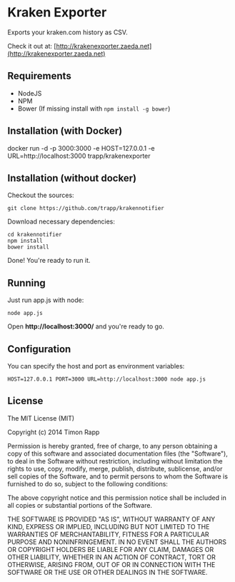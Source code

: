 # Kraken Exporter

Exports your kraken.com history as CSV.

Check it out at: [http://krakenexporter.zaeda.net](http://krakenexporter.zaeda.net)

## Requirements

* NodeJS
* NPM
* Bower (If missing install with `npm install -g bower`)

## Installation (with Docker)

docker run -d -p 3000:3000 -e HOST=127.0.0.1 -e URL=http://localhost:3000 trapp/krakenexporter 

## Installation (without docker)

Checkout the sources:

    git clone https://github.com/trapp/krakennotifier

Download necessary dependencies:

    cd krakennotifier
    npm install
    bower install

Done! You're ready to run it.

## Running

Just run app.js with node:

    node app.js

Open **http://localhost:3000/** and you're ready to go.

## Configuration

You can specify the host and port as environment variables:

    HOST=127.0.0.1 PORT=3000 URL=http://localhost:3000 node app.js

## License

The MIT License (MIT)

Copyright (c) 2014 Timon Rapp

Permission is hereby granted, free of charge, to any person obtaining a copy
of this software and associated documentation files (the "Software"), to deal
in the Software without restriction, including without limitation the rights
to use, copy, modify, merge, publish, distribute, sublicense, and/or sell
copies of the Software, and to permit persons to whom the Software is
furnished to do so, subject to the following conditions:

The above copyright notice and this permission notice shall be included in all
copies or substantial portions of the Software.

THE SOFTWARE IS PROVIDED "AS IS", WITHOUT WARRANTY OF ANY KIND, EXPRESS OR
IMPLIED, INCLUDING BUT NOT LIMITED TO THE WARRANTIES OF MERCHANTABILITY,
FITNESS FOR A PARTICULAR PURPOSE AND NONINFRINGEMENT. IN NO EVENT SHALL THE
AUTHORS OR COPYRIGHT HOLDERS BE LIABLE FOR ANY CLAIM, DAMAGES OR OTHER
LIABILITY, WHETHER IN AN ACTION OF CONTRACT, TORT OR OTHERWISE, ARISING FROM,
OUT OF OR IN CONNECTION WITH THE SOFTWARE OR THE USE OR OTHER DEALINGS IN THE
SOFTWARE.